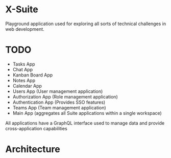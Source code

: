 # X-Suite

Playground application used for exploring all sorts of technical challenges in web development.

# TODO

- Tasks App
- Chat App
- Kanban Board App
- Notes App
- Calendar App
- Users App (User management application)
- Authorization App (Role management application)
- Authentication App (Provides SSO features)
- Teams App (Team management application)
- Main App (aggregates all Suite applications within a single workspace)

All applications have a GraphQL interface used to manage data and provide cross-application capabilities

# Architecture

